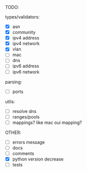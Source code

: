 TODO:

types/validators:

- [x] asn
- [x] community
- [x] ipv4 address
- [x] ipv4 network
- [x] vlan
- [ ] mac
- [ ] dns
- [ ] ipv6 address
- [ ] ipv6 network

parsing:

- [ ] ports

utils:

- [ ] resolve dns
- [ ] ranges/pools
- [ ] mappings? like mac oui mapping?

OTHER:

- [ ] errors message
- [ ] docs
- [ ] comments
- [x] python version decrease
- [ ] tests

